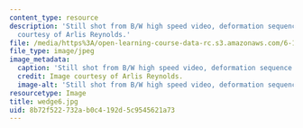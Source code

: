 ```yaml
---
content_type: resource
description: 'Still shot from B/W high speed video, deformation sequence #6. Image
  courtesy of Arlis Reynolds.'
file: /media/https%3A/open-learning-course-data-rc.s3.amazonaws.com/6-163-strobe-project-laboratory-fall-2005/8b72f522732ab0c4192d5c9545621a73_wedge6.jpg
file_type: image/jpeg
image_metadata:
  caption: 'Still shot from B/W high speed video, deformation sequence #6.'
  credit: Image courtesy of Arlis Reynolds.
  image-alt: 'Still shot from B/W high speed video, deformation sequence #6.'
resourcetype: Image
title: wedge6.jpg
uid: 8b72f522-732a-b0c4-192d-5c9545621a73
---
```

